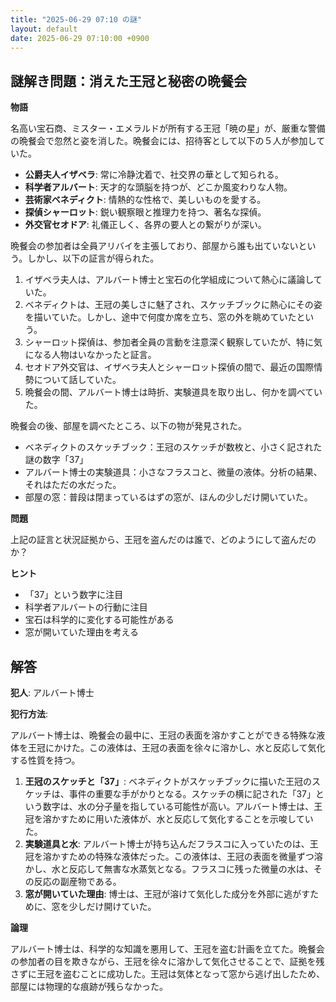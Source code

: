 ```yaml
---
title: "2025-06-29 07:10 の謎"
layout: default
date: 2025-06-29 07:10:00 +0900
---
```

## 謎解き問題：消えた王冠と秘密の晩餐会

**物語**

名高い宝石商、ミスター・エメラルドが所有する王冠「暁の星」が、厳重な警備の晩餐会で忽然と姿を消した。晩餐会には、招待客として以下の５人が参加していた。

*   **公爵夫人イザベラ**: 常に冷静沈着で、社交界の華として知られる。
*   **科学者アルバート**: 天才的な頭脳を持つが、どこか風変わりな人物。
*   **芸術家ベネディクト**: 情熱的な性格で、美しいものを愛する。
*   **探偵シャーロット**: 鋭い観察眼と推理力を持つ、著名な探偵。
*   **外交官セオドア**: 礼儀正しく、各界の要人との繋がりが深い。

晩餐会の参加者は全員アリバイを主張しており、部屋から誰も出ていないという。しかし、以下の証言が得られた。

1.  イザベラ夫人は、アルバート博士と宝石の化学組成について熱心に議論していた。
2.  ベネディクトは、王冠の美しさに魅了され、スケッチブックに熱心にその姿を描いていた。しかし、途中で何度か席を立ち、窓の外を眺めていたという。
3.  シャーロット探偵は、参加者全員の言動を注意深く観察していたが、特に気になる人物はいなかったと証言。
4.  セオドア外交官は、イザベラ夫人とシャーロット探偵の間で、最近の国際情勢について話していた。
5.  晩餐会の間、アルバート博士は時折、実験道具を取り出し、何かを調べていた。

晩餐会の後、部屋を調べたところ、以下の物が発見された。

*   ベネディクトのスケッチブック：王冠のスケッチが数枚と、小さく記された謎の数字「37」
*   アルバート博士の実験道具：小さなフラスコと、微量の液体。分析の結果、それはただの水だった。
*   部屋の窓：普段は閉まっているはずの窓が、ほんの少しだけ開いていた。

**問題**

上記の証言と状況証拠から、王冠を盗んだのは誰で、どのようにして盗んだのか？

**ヒント**

*   「37」という数字に注目
*   科学者アルバートの行動に注目
*   宝石は科学的に変化する可能性がある
*   窓が開いていた理由を考える

## 解答

**犯人**: アルバート博士

**犯行方法**:

アルバート博士は、晩餐会の最中に、王冠の表面を溶かすことができる特殊な液体を王冠にかけた。この液体は、王冠の表面を徐々に溶かし、水と反応して気化する性質を持つ。

1.  **王冠のスケッチと「37」**: ベネディクトがスケッチブックに描いた王冠のスケッチは、事件の重要な手がかりとなる。スケッチの横に記された「37」という数字は、水の分子量を指している可能性が高い。アルバート博士は、王冠を溶かすために用いた液体が、水と反応して気化することを示唆していた。
2.  **実験道具と水**: アルバート博士が持ち込んだフラスコに入っていたのは、王冠を溶かすための特殊な液体だった。この液体は、王冠の表面を微量ずつ溶かし、水と反応して無害な水蒸気となる。フラスコに残った微量の水は、その反応の副産物である。
3.  **窓が開いていた理由**: 博士は、王冠が溶けて気化した成分を外部に逃がすために、窓を少しだけ開けていた。

**論理**

アルバート博士は、科学的な知識を悪用して、王冠を盗む計画を立てた。晩餐会の参加者の目を欺きながら、王冠を徐々に溶かして気化させることで、証拠を残さずに王冠を盗むことに成功した。王冠は気体となって窓から逃げ出したため、部屋には物理的な痕跡が残らなかった。
